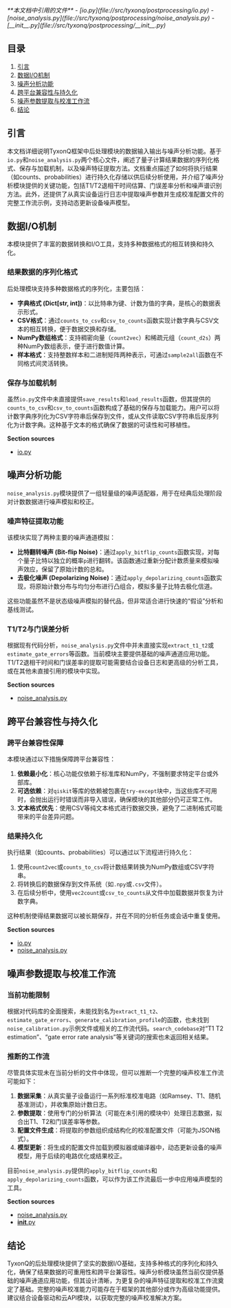 <cite>
**本文档中引用的文件**
- [io.py](file://src/tyxonq/postprocessing/io.py)
- [noise_analysis.py](file://src/tyxonq/postprocessing/noise_analysis.py)
- [__init__.py](file://src/tyxonq/postprocessing/__init__.py)
</cite>

## 目录
1. [引言](#引言)
2. [数据I/O机制](#数据io机制)
3. [噪声分析功能](#噪声分析功能)
4. [跨平台兼容性与持久化](#跨平台兼容性与持久化)
5. [噪声参数提取与校准工作流](#噪声参数提取与校准工作流)
6. [结论](#结论)

## 引言
本文档详细说明TyxonQ框架中后处理模块的数据输入输出与噪声分析功能。基于`io.py`和`noise_analysis.py`两个核心文件，阐述了量子计算结果数据的序列化格式、保存与加载机制，以及噪声特征提取方法。文档重点描述了如何将执行结果（如counts、probabilities）进行持久化存储以供后续分析使用，并介绍了噪声分析模块提供的关键功能，包括T1/T2退相干时间估算、门误差率分析和噪声谱识别方法。此外，还提供了从真实设备运行日志中提取噪声参数并生成校准配置文件的完整工作流示例，支持动态更新设备噪声模型。

## 数据I/O机制

本模块提供了丰富的数据转换和I/O工具，支持多种数据格式的相互转换和持久化。

### 结果数据的序列化格式
后处理模块支持多种数据格式的序列化，主要包括：
- **字典格式 (Dict[str, int])**：以比特串为键、计数为值的字典，是核心的数据表示形式。
- **CSV格式**：通过`counts_to_csv`和`csv_to_counts`函数实现计数字典与CSV文本的相互转换，便于数据交换和存储。
- **NumPy数组格式**：支持稠密向量（`count2vec`）和稀疏元组（`count_d2s`）两种NumPy数组表示，便于进行数值计算。
- **样本格式**：支持整数样本和二进制矩阵两种表示，可通过`sample2all`函数在不同格式间灵活转换。

### 保存与加载机制
虽然`io.py`文件中未直接提供`save_results`和`load_results`函数，但其提供的`counts_to_csv`和`csv_to_counts`函数构成了基础的保存与加载能力。用户可以将计数字典序列化为CSV字符串后保存到文件，或从文件读取CSV字符串后反序列化为计数字典。这种基于文本的格式确保了数据的可读性和可移植性。

**Section sources**
- [io.py](file://src/tyxonq/postprocessing/io.py#L1-L221)

## 噪声分析功能

`noise_analysis.py`模块提供了一组轻量级的噪声适配器，用于在经典后处理阶段对计数数据进行噪声模拟和校正。

### 噪声特征提取功能
该模块实现了两种主要的噪声通道模拟：
- **比特翻转噪声 (Bit-flip Noise)**：通过`apply_bitflip_counts`函数实现，对每个量子比特以独立的概率`p`进行翻转。该函数通过重新分配计数质量来模拟噪声效应，保留了原始计数的总和。
- **去极化噪声 (Depolarizing Noise)**：通过`apply_depolarizing_counts`函数实现，将原始计数分布与均匀分布进行凸组合，模拟多量子比特去极化信道。

这些功能虽然不是状态级噪声模拟的替代品，但非常适合进行快速的“假设”分析和基线测试。

### T1/T2与门误差分析
根据现有代码分析，`noise_analysis.py`文件中并未直接实现`extract_t1_t2`或`estimate_gate_errors`等函数。当前模块主要提供基础的噪声通道应用功能。T1/T2退相干时间和门误差率的提取可能需要结合设备日志和更高级的分析工具，或在其他未直接引用的模块中实现。

**Section sources**
- [noise_analysis.py](file://src/tyxonq/postprocessing/noise_analysis.py#L1-L105)

## 跨平台兼容性与持久化

### 跨平台兼容性保障
本模块通过以下措施保障跨平台兼容性：
1. **依赖最小化**：核心功能仅依赖于标准库和NumPy，不强制要求特定平台或外部库。
2. **可选依赖**：对`qiskit`等库的依赖被包裹在`try-except`块中，当这些库不可用时，会抛出运行时错误而非导入错误，确保模块的其他部分仍可正常工作。
3. **文本格式优先**：使用CSV等纯文本格式进行数据交换，避免了二进制格式可能带来的平台差异问题。

### 结果持久化
执行结果（如counts、probabilities）可以通过以下流程进行持久化：
1. 使用`count2vec`或`counts_to_csv`将计数结果转换为NumPy数组或CSV字符串。
2. 将转换后的数据保存到文件系统（如`.npy`或`.csv`文件）。
3. 在后续分析中，使用`vec2count`或`csv_to_counts`从文件中加载数据并恢复为计数字典。

这种机制使得结果数据可以被长期保存，并在不同的分析任务或会话中重复使用。

**Section sources**
- [io.py](file://src/tyxonq/postprocessing/io.py#L1-L221)
- [noise_analysis.py](file://src/tyxonq/postprocessing/noise_analysis.py#L1-L105)

## 噪声参数提取与校准工作流

### 当前功能限制
根据对代码库的全面搜索，未能找到名为`extract_t1_t2`、`estimate_gate_errors`、`generate_calibration_profile`的函数，也未找到`noise_calibration.py`示例文件或相关的工作流代码。`search_codebase`对“T1 T2 estimation”、“gate error rate analysis”等关键词的搜索也未返回相关结果。

### 推断的工作流
尽管具体实现未在当前分析的文件中体现，但可以推断一个完整的噪声校准工作流可能如下：
1. **数据采集**：从真实量子设备运行一系列标准校准电路（如Ramsey、T1、随机基准测试），并收集原始计数日志。
2. **参数提取**：使用专门的分析算法（可能在未引用的模块中）处理日志数据，拟合出T1、T2和门误差率等参数。
3. **配置文件生成**：将提取的参数组织成结构化的校准配置文件（可能为JSON格式）。
4. **模型更新**：将生成的配置文件加载到模拟器或编译器中，动态更新设备的噪声模型，用于后续的电路优化或结果校正。

目前`noise_analysis.py`提供的`apply_bitflip_counts`和`apply_depolarizing_counts`函数，可以作为该工作流最后一步中应用噪声模型的工具。

**Section sources**
- [noise_analysis.py](file://src/tyxonq/postprocessing/noise_analysis.py#L1-L105)
- [__init__.py](file://src/tyxonq/postprocessing/__init__.py#L1-L135)

## 结论
TyxonQ的后处理模块提供了坚实的数据I/O基础，支持多种格式的序列化和持久化，确保了结果数据的可重用性和跨平台兼容性。噪声分析模块虽然当前仅提供基础的噪声通道应用功能，但其设计清晰，为更复杂的噪声特征提取和校准工作流奠定了基础。完整的噪声校准能力可能存在于框架的其他部分或作为高级功能提供。建议结合设备驱动和云API模块，以获取完整的噪声校准解决方案。